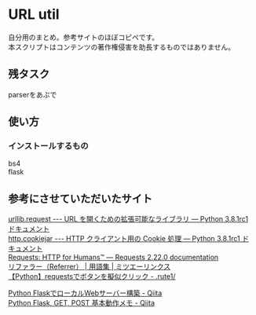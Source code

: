 # URL util

自分用のまとめ。参考サイトのほぼコピペです。</br>
本スクリプトはコンテンツの著作権侵害を助長するものではありません。</br>

## 残タスク
parserをあぷで

## 使い方

### インストールするもの
bs4</br>
flask</br>


## 参考にさせていただいたサイト</br>
[urllib.request --- URL を開くための拡張可能なライブラリ — Python 3.8.1rc1 ドキュメント](https://docs.python.org/ja/3/library/urllib.request.html)</br>
[http.cookiejar --- HTTP クライアント用の Cookie 処理 — Python 3.8.1rc1 ドキュメント](https://docs.python.org/ja/3/library/http.cookiejar.html)</br>
[Requests: HTTP for Humans™ — Requests 2.22.0 documentation](https://2.python-requests.org/en/latest/)</br>
[リファラー（Referrer） | 用語集 | ミツエーリンクス](https://www.mitsue.co.jp/case/glossary/l_011.html)</br>
[【Python】requestsでボタンを擬似クリック - .rute1/](https://rutei.hatenablog.com/entry/2018/11/30/205517)</br>

[Python FlaskでローカルWebサーバー構築 - Qiita](https://qiita.com/sugx2/items/1a5573b8c4b482369411)</br>
[Python Flask, GET, POST 基本動作メモ - Qiita](https://qiita.com/mtb_beta/items/d257519b018b8cd0cc2e)</br>

